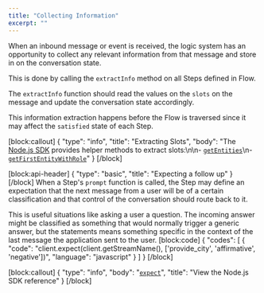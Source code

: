 ```yaml
---
title: "Collecting Information"
excerpt: ""
---
```

When an inbound message or event is received, the logic system has an opportunity to collect any relevant information from that message and store in on the conversation state.

This is done by calling the `extractInfo` method on all Steps defined in Flow.

The `extractInfo` function should read the values on the `slots` on the message and update the conversation state accordingly.

This information extraction happens before the Flow is traversed since it may affect the `satisfied` state of each Step.

[block:callout]
{
  "type": "info",
  "title": "Extracting Slots",
  "body": "The [Node.js SDK](doc:node-js-sdk)  provides helper methods to extract slots:\n\n- [`getEntities`](doc:node-js-sdk-client-methods#section-getentities)\n- [`getFirstEntityWithRole`](doc:node-js-sdk-client-methods#section-getfirstentitywithrole)"
}
[/block]

[block:api-header]
{
  "type": "basic",
  "title": "Expecting a follow up"
}
[/block]
When a Step's `prompt` function is called, the Step may define an expectation that the next message from a user will be of a certain classification and that control of the conversation should route back to it.

This is useful situations like asking a user a question. The incoming answer might be classified as something that would normally trigger a generic answer, but the statements means something specific in the context of the last message the application sent to the user.
[block:code]
{
  "codes": [
    {
      "code": "client.expect(client.getStreamName(), ['provide_city', 'affirmative', 'negative'])",
      "language": "javascript"
    }
  ]
}
[/block]

[block:callout]
{
  "type": "info",
  "body": "[`expect`](doc:node-js-sdk-client-methods#section-expect)",
  "title": "View the Node.js SDK reference"
}
[/block]